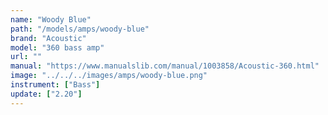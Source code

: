 ```yaml
---
name: "Woody Blue"
path: "/models/amps/woody-blue"
brand: "Acoustic"
model: "360 bass amp"
url: ""
manual: "https://www.manualslib.com/manual/1003858/Acoustic-360.html"
image: "../../../images/amps/woody-blue.png"
instrument: ["Bass"]
update: ["2.20"]
---
```

